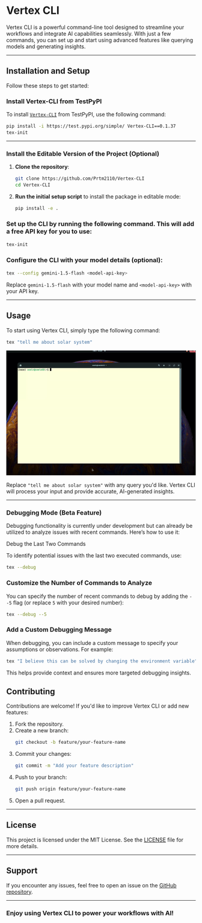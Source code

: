 # Vertex CLI

Vertex CLI is a powerful command-line tool designed to streamline your workflows and integrate AI capabilities seamlessly. With just a few commands, you can set up and start using advanced features like querying models and generating insights.

---

## Installation and Setup

Follow these steps to get started:



### Install Vertex-CLI from TestPyPI

To install [`Vertex-CLI`](https://github.com/prtm2110/vertex-cli) from TestPyPI, use the following command:

```bash
pip install -i https://test.pypi.org/simple/ Vertex-CLI==0.1.37
tex-init
```

---

### Install the Editable Version of the Project  (Optional)

1. **Clone the repository**:
   ```bash
   git clone https://github.com/Prtm2110/Vertex-CLI
   cd Vertex-CLI
   ```

2. **Run the initial setup script** to install the package in editable mode:

   ```bash
   pip install -e .
   ```

### Set up the CLI by running the following command. This will add a free API key for you to use:

   ```bash
   tex-init
   ```

### Configure the CLI with your model details (optional):

   ```bash
   tex --config gemini-1.5-flash <model-api-key>
   ```

   Replace `gemini-1.5-flash` with your model name and `<model-api-key>` with your API key.


---

## Usage

To start using Vertex CLI, simply type the following command:

```bash
tex "tell me about solar system"
```
![alt text](docs/eg_matplotlib.gif)

Replace `"tell me about solar system"` with any query you'd like. Vertex CLI will process your input and provide accurate, AI-generated insights.

---

### Debugging Mode (Beta Feature)

Debugging functionality is currently under development but can already be utilized to analyze issues with recent commands. Here’s how to use it:

Debug the Last Two Commands

To identify potential issues with the last two executed commands, use:

```bash
tex --debug
```

### Customize the Number of Commands to Analyze

You can specify the number of recent commands to debug by adding the `--5` flag (or replace `5` with your desired number):

```bash
tex --debug --5
```

### Add a Custom Debugging Message

When debugging, you can include a custom message to specify your assumptions or observations. For example:

```bash
tex "I believe this can be solved by changing the environment variable" --debug
```

This helps provide context and ensures more targeted debugging insights.



## Contributing

Contributions are welcome! If you'd like to improve Vertex CLI or add new features:

1. Fork the repository.
2. Create a new branch:
   ```bash
   git checkout -b feature/your-feature-name
   ```
3. Commit your changes:
   ```bash
   git commit -m "Add your feature description"
   ```
4. Push to your branch:
   ```bash
   git push origin feature/your-feature-name
   ```
5. Open a pull request.

---

## License

This project is licensed under the MIT License. See the [LICENSE](LICENSE) file for more details.

---

## Support

If you encounter any issues, feel free to open an issue on the [GitHub repository](https://github.com/Prtm2110/Vertex-CLI/issues).

---

### Enjoy using Vertex CLI to power your workflows with AI!
